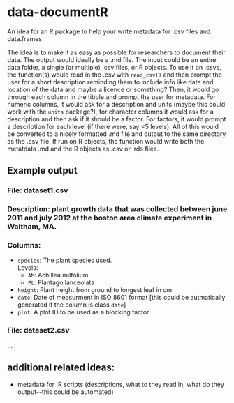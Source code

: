 # data-documentR
An idea for an R package to help your write metadata for .csv files and data.frames

The idea is to make it as easy as possible for researchers to document their data.  The output would ideally be a .md file.  The input could be an entire data folder, a single (or multiple) .csv files, or R objects.  To use it on .csvs, the function(s) would read in the .csv with `read_csv()` and then prompt the user for a short description reminding them to include info like date and location of the data and maybe a licence or something?  Then, it would go through each column in the tibble and prompt the user for metadata.  For numeric columns, it would ask for a description and units (maybe this could work with the `units` package?), for character columns it would ask for a description and then ask if it should be a factor.  For factors, it would prompt a description for each level (if there were, say <5 levels).  All of this would be converted to a nicely formatted .md file and output to the same directory as the .csv file.  If run on R objects, the function would write both the metatdata .md and the R objects as .csv or .rds files.

## Example output

### File: dataset1.csv
### Description: plant growth data that was collected between june 2011 and july 2012 at the boston area climate experiment in Waltham, MA.
### Columns:

- `species`: The plant species used.  
    Levels:
     - `AM`: Achillea milfolium
     - `PL`: Plantago lanceolata
- `height`: Plant height from ground to longest leaf in cm
- `date`: Date of measurment in ISO 8601 format \[this could be autmatically generated if the column is class `date`\]
- `plot`: A plot ID to be used as a blocking factor

### File: dataset2.csv
...
     
## additional related ideas:

- metadata for .R scripts (descriptions, what to they read in, what do they output--this could be automated)


